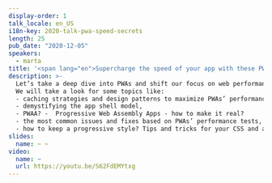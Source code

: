 ```yaml
---
display-order: 1
talk_locale: en_US
i18n-key: 2020-talk-pwa-speed-secrets
length: 25
pub_date: "2020-12-05"
speakers:
  - marta
title: '<span lang="en">Supercharge the speed of your app with these PWA’s secrets!</span>'
description: >-
  Let’s take a deep dive into PWAs and shift our focus on web performance! In this talk, I will tell you the big secrets on how to improve the speed of your apps with progressive enhancement. 
  We will take a look for some topics like:
  - caching strategies and design patterns to maximize PWAs’ performance, 
  - demystifying the app shell model,
  - PWAA? -  Progressive Web Assembly Apps - how to make it real?
  - the most common issues and fixes based on PWAs’ performance tests,
  - how to keep a progressive style? Tips and tricks for your CSS and assets.
slides:
  name: ~ ~
video:
  name: ~
  url: https://youtu.be/S62FdEMYtxg
---
```

